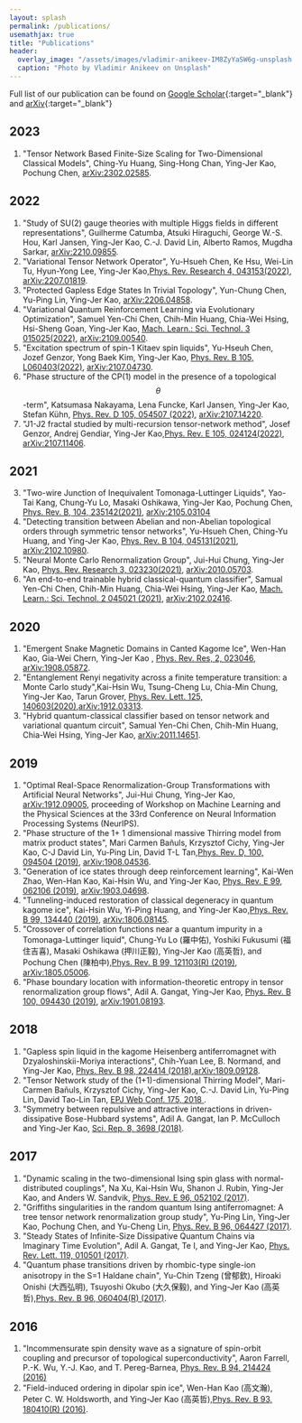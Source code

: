 ```yaml
---
layout: splash
permalink: /publications/
usemathjax: true
title: "Publications"
header:
  overlay_image: "/assets/images/vladimir-anikeev-IM8ZyYaSW6g-unsplash.jpg"
  caption: "Photo by Vladimir Anikeev on Unsplash"
---
```


  Full list of our publication can be found on [Google Scholar](https://scholar.google.com.tw/citations?user=bO-yL20AAAAJ&hl=en&authuser=2){:target="_blank"} and [arXiv]( http://arxiv.org/a/kao_y_1){:target="_blank"}
## 2023
1. "Tensor Network Based Finite-Size Scaling for Two-Dimensional Classical Models", Ching-Yu Huang, Sing-Hong Chan, Ying-Jer Kao, Pochung Chen, [arXiv:2302.02585](https://arxiv.org/abs/2302.02585).


## 2022
1. "Study of SU(2) gauge theories with multiple Higgs fields in different representations", Guilherme Catumba, Atsuki Hiraguchi, George W.-S. Hou, Karl Jansen, Ying-Jer Kao, C.-J. David Lin, Alberto Ramos, Mugdha Sarkar, [arXiv:2210.09855](https://arxiv.org/abs/2210.09855).
2. "Variational Tensor Network Operator", Yu-Hsueh Chen, Ke Hsu, Wei-Lin Tu, Hyun-Yong Lee, Ying-Jer Kao,[Phys. Rev. Research 4, 043153(2022)](https://journals.aps.org/prresearch/abstract/10.1103/PhysRevResearch.4.043153), [arXiv:2207.01819](https://arxiv.org/abs/2207.01819).
1. "Protected Gapless Edge States In Trivial Topology", Yun-Chung Chen, Yu-Ping Lin, Ying-Jer Kao, [arXiv:2206.04858](https://https://arxiv.org/abs/2206.04858).
1. "Variational Quantum Reinforcement Learning via Evolutionary Optimization", Samuel Yen-Chi Chen, Chih-Min Huang, Chia-Wei Hsing, Hsi-Sheng Goan, Ying-Jer Kao, [Mach. Learn.: Sci. Technol. 3 015025(2022)](https://iopscience.iop.org/article/10.1088/2632-2153/ac4559), [arXiv:2109.00540](https://arxiv.org/abs/2109.00540).
2. "Excitation spectrum of spin-1 Kitaev spin liquids", Yu-Hseuh Chen, Jozef Genzor, Yong Baek Kim, Ying-Jer Kao, [Phys. Rev. B 105, L060403(2022)](https://doi.org/10.1103/PhysRevB.105.L060403), [arXiv:2107.04730](https://arxiv.org/abs/2107.04730).
1. "Phase structure of the CP(1) model in the presence of a topological $$\theta$$-term", Katsumasa Nakayama, Lena Funcke, Karl Jansen, Ying-Jer Kao, Stefan Kühn, [Phys. Rev. D 105, 054507 (2022)](https://journals.aps.org/prd/abstract/10.1103/PhysRevD.105.054507), [arXiv:2107.14220](https://arxiv.org/abs/2107.14220).
1. "J1-J2 fractal studied by multi-recursion tensor-network method", Josef Genzor, Andrej Gendiar, Ying-Jer Kao,[Phys. Rev. E 105, 024124(2022)](https://journals.aps.org/pre/abstract/10.1103/PhysRevE.105.024124), 
[arXiv:2107.11406](https://arxiv.org/abs/2107.11406).

## 2021
3. "Two-wire Junction of Inequivalent Tomonaga-Luttinger Liquids", Yao-Tai Kang, Chung-Yu Lo, Masaki Oshikawa, Ying-Jer Kao, Pochung Chen, [Phys. Rev. B, 104, 235142(2021)](https://link.aps.org/doi/10.1103/PhysRevB.104.235142), [arXiv:2105.03104](https://arxiv.org/abs/2105.03104)
4. "Detecting transition between Abelian and non-Abelian topological orders through symmetric tensor networks", Yu-Hsueh Chen, Ching-Yu Huang, and Ying-Jer Kao, [Phys. Rev. B 104, 045131(2021)](https://doi.org/10.1103/PhysRevB.104.045131), [arXiv:2102.10980](https://arxiv.org/abs/2102.10980).
5. "Neural Monte Carlo Renormalization Group", Jui-Hui Chung, Ying-Jer Kao, [Phys. Rev. Research 3, 023230(2021)](https://doi.org/10.1103/PhysRevResearch.3.023230), [arXiv:2010.05703](https://arxiv.org/abs/2010.05703).
6. "An end-to-end trainable hybrid classical-quantum classifier", Samual Yen-Chi Chen, Chih-Min Huang, Chia-Wei Hsing, Ying-Jer Kao, [Mach. Learn.: Sci. Technol. 2 045021 (2021)](https://iopscience.iop.org/article/10.1088/2632-2153/ac104d), [arXiv:2102.02416](https://arxiv.org/abs/2102.02416).

## 2020
1. "Emergent Snake Magnetic Domains in Canted Kagome Ice", Wen-Han Kao, Gia-Wei Chern, Ying-Jer Kao , [Phys. Rev. Res, 2, 023046](https://doi.org/10.1103/PhysRevResearch.2.023046), [arXiv:1908.05872](https://arxiv.org/abs/1908.05872).
2. "Entanglement Renyi negativity across a finite temperature transition: a Monte Carlo study",Kai-Hsin Wu, Tsung-Cheng Lu, Chia-Min Chung, Ying-Jer Kao, Tarun Grover, [Phys. Rev. Lett. 125, 140603(2020)](https://doi.org/10.1103/PhysRevLett.125.140603),[arXiv:1912.03313](https://arxiv.org/abs/1912.03313).
3. "Hybrid quantum-classical classifier based on tensor network and variational quantum circuit", Samual Yen-Chi Chen, Chih-Min Huang, Chia-Wei Hsing, Ying-Jer Kao, [arXiv:2011.14651](https://arxiv.org/abs/2011.14651).

## 2019

1. "Optimal Real-Space Renormalization-Group Transformations with Artificial Neural Networks", Jui-Hui Chung, Ying-Jer Kao, [arXiv:1912.09005](https://arxiv.org/abs/1912.09005), proceeding of Workshop on Machine Learning and the Physical Sciences at the 33rd Conference on Neural Information Processing Systems (NeurIPS).
2. "Phase structure of the 1+ 1 dimensional massive Thirring model from matrix product states", Mari Carmen Bañuls, Krzysztof Cichy, Ying-Jer Kao, C-J David Lin, Yu-Ping Lin, David T-L Tan,[Phys. Rev. D, 100, 094504 (2019)](https://journals.aps.org/prd/abstract/10.1103/PhysRevD.100.094504), [arXiv:1908.04536](https://arxiv.org/abs/1908.04536).
3. "Generation of ice states through deep reinforcement learning", Kai-Wen Zhao, Wen-Han Kao, Kai-Hsin Wu, and Ying-Jer Kao, [Phys. Rev. E 99, 062106 (2019)](https://journals.aps.org/pre/abstract/10.1103/PhysRevE.99.062106), [arXiv:1903.04698](https://arxiv.org/abs/1903.04698).
4. "Tunneling-induced restoration of classical degeneracy in quantum kagome ice", Kai-Hsin Wu, Yi-Ping Huang, and Ying-Jer Kao,[Phys. Rev. B 99, 134440 (2019)](https://journals.aps.org/prb/abstract/10.1103/PhysRevB.99.134440), [arXiv:1806.08145](https://arxiv.org/abs/1806.08145).
5. "Crossover of correlation functions near a quantum impurity in a Tomonaga-Luttinger liquid", Chung-Yu Lo (羅中佑), Yoshiki Fukusumi (福住吉喜), Masaki Oshikawa (押川正毅), Ying-Jer Kao (高英哲), and Pochung Chen (陳柏中),[Phys. Rev. B 99, 121103(R) (2019)](https://journals.aps.org/prb/abstract/10.1103/PhysRevB.99.121103), [arXiv:1805.05006](https://arxiv.org/abs/1805.05006).
6. "Phase boundary location with information-theoretic entropy in tensor renormalization group flows", Adil A. Gangat, Ying-Jer Kao, [Phys. Rev. B 100, 094430 (2019)](https://journals.aps.org/prb/abstract/10.1103/PhysRevB.100.094430), [arXiv:1901.08193](https://arxiv.org/abs/1901.08193).

## 2018

1. "Gapless spin liquid in the kagome Heisenberg antiferromagnet with Dzyaloshinskii-Moriya interactions", Chih-Yuan Lee, B. Normand, and Ying-Jer Kao, [Phys. Rev. B 98, 224414 (2018)](https://journals.aps.org/prb/abstract/10.1103/PhysRevB.98.224414),[arXiv:1809.09128](https://arxiv.org/abs/1809.09128).
2. "Tensor Network study of the (1+1)-dimensional Thirring Model", Mari-Carmen Bañuls,  Krzysztof Cichy, Ying-Jer  Kao, C.-J. David Lin,  Yu-Ping Lin, David Tao-Lin Tan, [ EPJ Web Conf. 175, 2018 ](https://www.epj-conferences.org/articles/epjconf/abs/2018/10/epjconf_lattice2018_11017/epjconf_lattice2018_11017.html).
3. "Symmetry between repulsive and attractive interactions in driven-dissipative Bose-Hubbard systems", Adil A. Gangat, Ian P. McCulloch and Ying-Jer Kao, [Sci. Rep.  8, 3698 (2018)](https://www.nature.com/articles/s41598-018-21845-5).

## 2017

1. "Dynamic scaling in the two-dimensional Ising spin glass with normal-distributed couplings", Na Xu, Kai-Hsin Wu, Shanon J. Rubin, Ying-Jer Kao, and Anders W. Sandvik, [Phys. Rev. E 96, 052102 (2017)](https://journals.aps.org/pre/abstract/10.1103/PhysRevE.96.052102).
2. "Griffiths singularities in the random quantum Ising antiferromagnet: A tree tensor network renormalization group study", Yu-Ping Lin, Ying-Jer Kao, Pochung Chen, and Yu-Cheng Lin, [Phys. Rev. B 96, 064427 (2017)](https://journals.aps.org/prb/abstract/10.1103/PhysRevB.96.064427).
3. "Steady States of Infinite-Size Dissipative Quantum Chains via Imaginary Time Evolution", Adil A. Gangat, Te I, and Ying-Jer Kao, [Phys. Rev. Lett. 119, 010501 (2017)](https://journals.aps.org/prl/abstract/10.1103/PhysRevLett.119.010501).
4. "Quantum phase transitions driven by rhombic-type single-ion anisotropy in the S=1 Haldane chain", Yu-Chin Tzeng (曾郁欽), Hiroaki Onishi (大西弘明), Tsuyoshi Okubo (大久保毅), and Ying-Jer Kao (高英哲),[Phys. Rev. B 96, 060404(R) (2017)](https://journals.aps.org/prb/abstract/10.1103/PhysRevB.96.060404).

## 2016

1. "Incommensurate spin density wave as a signature of spin-orbit coupling and precursor of topological superconductivity", Aaron Farrell, P.-K. Wu, Y.-J. Kao, and T. Pereg-Barnea, [Phys. Rev. B 94, 214424 (2016)](https://journals.aps.org/prb/abstract/10.1103/PhysRevB.94.214424)
2. "Field-induced ordering in dipolar spin ice", Wen-Han Kao (高文瀚), Peter C. W. Holdsworth, and Ying-Jer Kao (高英哲),[Phys. Rev. B 93, 180410(R) (2016)](https://journals.aps.org/prb/abstract/10.1103/PhysRevB.93.180410).
